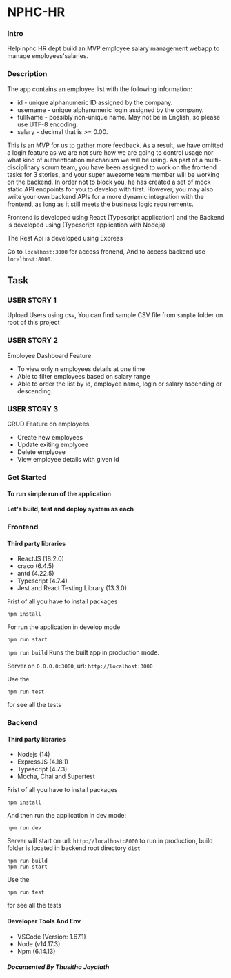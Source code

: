 # NPHC-HR
### Intro

Help nphc HR dept build an MVP employee salary management webapp to manage employees'salaries.

### Description

The app contains an employee list with the following information:

- id - unique alphanumeric ID assigned by the company.
- username - unique alphanumeric login assigned by the company.
- fullName - possibly non-unique name. May not be in English, so please use UTF-8 encoding.
- salary - decimal that is >= 0.00.

This is an MVP for us to gather more feedback. As a result, we have omitted a login feature as we are not sure how we are going to control usage nor what kind of authentication mechanism we will be using.
As part of a multi-disciplinary scrum team, you have been assigned to work on the frontend tasks for 3 stories, and your super awesome team member will be working on the backend. In order not to block you, he has created a set of mock static API endpoints for you to develop with first. However, you may also write your own backend APIs for a more dynamic integration with the frontend, as long as it still meets the business logic requirements.


Frontend is developed using React (Typescript application) and the Backend is developed using (Typescript application with Nodejs)

The Rest Api is developed using Express

Go to `localhost:3000` for access fronend, And to access backend use `localhost:8000`.

## Task
### USER STORY 1
Upload Users using csv, You can find sample CSV file from  `sample` folder on root of this project

### USER STORY 2
Employee Dashboard Feature
- To view only n employees details at one time
- Able to filter employees based on salary range
- Able to order the list by id, employee name, login or salary ascending or
descending.
### USER STORY 3
CRUD Feature on employees
- Create new employees
- Update exiting emplyoee
- Delete emplyoee
- View employee details with given id

### Get Started

#### To run simple run of the application


**Let's build, test and deploy system as each**


### Frontend

#### Third party libraries

- ReactJS (18.2.0)
- craco (6.4.5)
- antd (4.22.5)
- Typescript (4.7.4)
- Jest and React Testing Library (13.3.0)

Frist of all you have to install packages 
```
npm install 
```
For run the application in develop mode
```
npm run start
```

`npm run build` Runs the built app in production mode.

Server on `0.0.0.0:3000`, url: `http://localhost:3000`

Use the  
```
npm run test
```
for see all the tests

### Backend

#### Third party libraries

- Nodejs (14)
- ExpressJS (4.18.1)
- Typescript (4.7.3)
- Mocha, Chai and Supertest

Frist of all you have to install packages 
```
npm install 
```

And then run the application in dev mode:
```
npm run dev 
```
Server will start on url: `http://localhost:8000`
to run in production, build folder is located in backend root directory `dist`
```
npm run build
npm run start
```

Use the  
```
npm run test
```
for see all the tests


#### Developer Tools And Env

- VSCode (Version: 1.67.1)
- Node (v14.17.3)
- Npm (6.14.13)

##### Documented By _Thusitha Jayalath_
